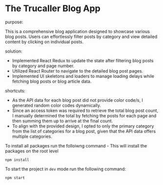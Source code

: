 # The Trucaller Blog App

purpose:

This is a comprehensive blog application designed to showcase various blog posts. Users can effortlessly filter posts by category and view detailed content by clicking on individual posts.

solution:

- Implemented React Redux to update the state after filtering blog posts by category and page number.
- Utilized React Router to navigate to the detailed blog post pages.
- Implemented UI skeletons and loaders to manage loading delays while fetching blog posts or blog article data.

shortcuts:

- As the API data for each blog post did not provide color code/s, I generated random color codes dynamically.
- Since an access token was required to retrieve the total blog post count, I manually determined the total by fetching the posts for each page and then summing them up to arrive at the final count.
- To align with the provided design, I opted to only the primary category from the list of categories for a blog post, given that the API data offers multiple categories.

To install all packages run the folloiwng command - This will install the packages on the root level

```
npm install
```

To start the project in `dev` mode run the following command:

```
npm start
```
